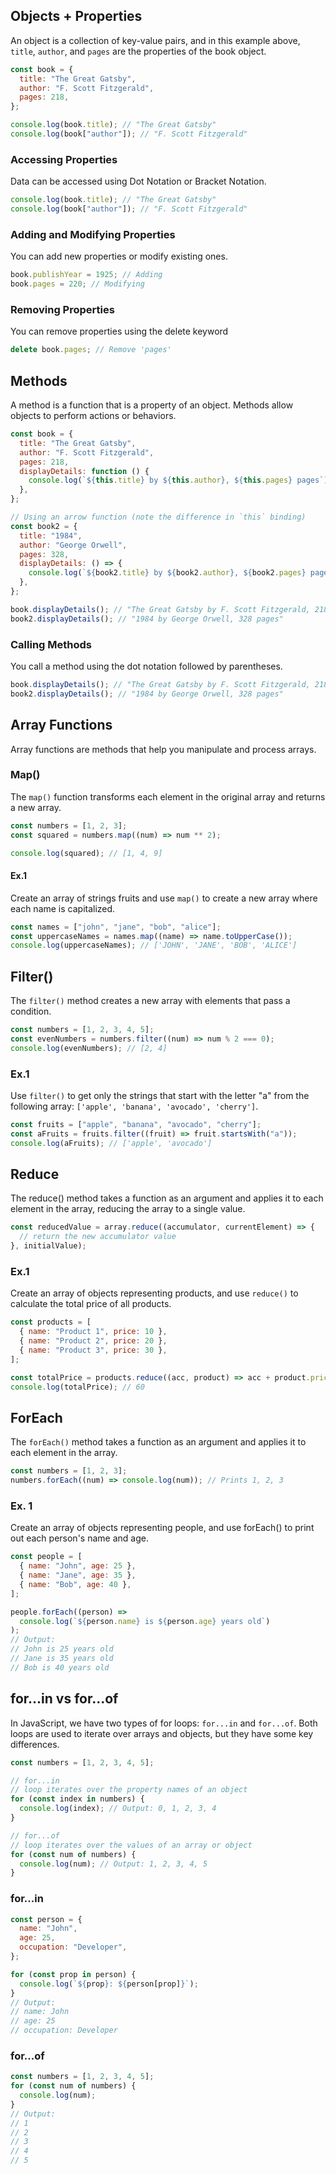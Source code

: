## Objects + Properties

An object is a collection of key-value pairs, and in this example above, `title`, `author`, and `pages` are the properties of the book object.

```js
const book = {
  title: "The Great Gatsby",
  author: "F. Scott Fitzgerald",
  pages: 218,
};

console.log(book.title); // "The Great Gatsby"
console.log(book["author"]); // "F. Scott Fitzgerald"
```

### Accessing Properties

Data can be accessed using Dot Notation or Bracket Notation.

```js
console.log(book.title); // "The Great Gatsby"
console.log(book["author"]); // "F. Scott Fitzgerald"
```

### Adding and Modifying Properties

You can add new properties or modify existing ones.

```js
book.publishYear = 1925; // Adding
book.pages = 220; // Modifying
```

### Removing Properties

You can remove properties using the delete keyword

```js
delete book.pages; // Remove 'pages'
```

## Methods

A method is a function that is a property of an object. Methods allow objects to perform actions or behaviors.

```js
const book = {
  title: "The Great Gatsby",
  author: "F. Scott Fitzgerald",
  pages: 218,
  displayDetails: function () {
    console.log(`${this.title} by ${this.author}, ${this.pages} pages`);
  },
};

// Using an arrow function (note the difference in `this` binding)
const book2 = {
  title: "1984",
  author: "George Orwell",
  pages: 328,
  displayDetails: () => {
    console.log(`${book2.title} by ${book2.author}, ${book2.pages} pages`);
  },
};

book.displayDetails(); // "The Great Gatsby by F. Scott Fitzgerald, 218 pages"
book2.displayDetails(); // "1984 by George Orwell, 328 pages"
```

### Calling Methods

You call a method using the dot notation followed by parentheses.

```js
book.displayDetails(); // "The Great Gatsby by F. Scott Fitzgerald, 218 pages"
book2.displayDetails(); // "1984 by George Orwell, 328 pages"
```

## Array Functions

Array functions are methods that help you manipulate and process arrays.

### Map()

The `map()` function transforms each element in the original array and returns a new array.

```js
const numbers = [1, 2, 3];
const squared = numbers.map((num) => num ** 2);

console.log(squared); // [1, 4, 9]
```

#### Ex.1

Create an array of strings fruits and use `map()` to create a new array where each name is capitalized.

```js
const names = ["john", "jane", "bob", "alice"];
const uppercaseNames = names.map((name) => name.toUpperCase());
console.log(uppercaseNames); // ['JOHN', 'JANE', 'BOB', 'ALICE']
```

## Filter()

The `filter()` method creates a new array with elements that pass a condition.

```js
const numbers = [1, 2, 3, 4, 5];
const evenNumbers = numbers.filter((num) => num % 2 === 0);
console.log(evenNumbers); // [2, 4]
```

### Ex.1

Use `filter()` to get only the strings that start with the letter "a" from the following array: `['apple', 'banana', 'avocado', 'cherry']`.

```js
const fruits = ["apple", "banana", "avocado", "cherry"];
const aFruits = fruits.filter((fruit) => fruit.startsWith("a"));
console.log(aFruits); // ['apple', 'avocado']
```

## Reduce

The reduce() method takes a function as an argument and applies it to each element in the array, reducing the array to a single value.

```js
const reducedValue = array.reduce((accumulator, currentElement) => {
  // return the new accumulator value
}, initialValue);
```

### Ex.1

Create an array of objects representing products, and use `reduce()` to calculate the total price of all products.

```js
const products = [
  { name: "Product 1", price: 10 },
  { name: "Product 2", price: 20 },
  { name: "Product 3", price: 30 },
];

const totalPrice = products.reduce((acc, product) => acc + product.price, 0);
console.log(totalPrice); // 60
```

## ForEach

The `forEach()` method takes a function as an argument and applies it to each element in the array.

```js
const numbers = [1, 2, 3];
numbers.forEach((num) => console.log(num)); // Prints 1, 2, 3
```

### Ex. 1

Create an array of objects representing people, and use forEach() to print out each person's name and age.

```js
const people = [
  { name: "John", age: 25 },
  { name: "Jane", age: 35 },
  { name: "Bob", age: 40 },
];

people.forEach((person) =>
  console.log(`${person.name} is ${person.age} years old`)
);
// Output:
// John is 25 years old
// Jane is 35 years old
// Bob is 40 years old
```

## for...in vs for...of

In JavaScript, we have two types of for loops: `for...in` and `for...of`. Both loops are used to iterate over arrays and objects, but they have some key differences.

```js
const numbers = [1, 2, 3, 4, 5];

// for...in
// loop iterates over the property names of an object
for (const index in numbers) {
  console.log(index); // Output: 0, 1, 2, 3, 4
}

// for...of
// loop iterates over the values of an array or object
for (const num of numbers) {
  console.log(num); // Output: 1, 2, 3, 4, 5
}
```

### for...in

```js
const person = {
  name: "John",
  age: 25,
  occupation: "Developer",
};

for (const prop in person) {
  console.log(`${prop}: ${person[prop]}`);
}
// Output:
// name: John
// age: 25
// occupation: Developer
```

### for...of

```js
const numbers = [1, 2, 3, 4, 5];
for (const num of numbers) {
  console.log(num);
}
// Output:
// 1
// 2
// 3
// 4
// 5
```

